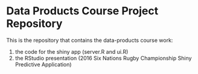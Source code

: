 # Data Products Course Project Repository
This is the repository that contains the data-products course work:  
1. the code for the shiny app (server.R and ui.R)  
2. the RStudio presentation (2016 Six Nations Rugby Championship Shiny Predictive Application)

